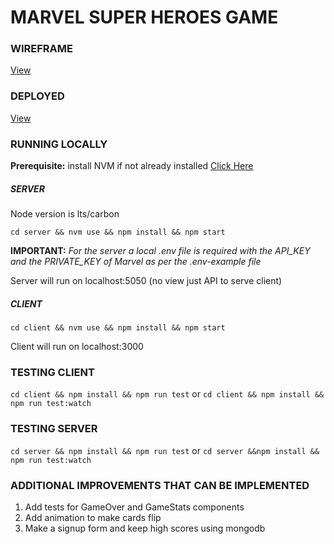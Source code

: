 # MARVEL SUPER HEROES GAME

### WIREFRAME
[View](./Wireframe.pdf)

### DEPLOYED
[View](https://marvel-game.netlify.com/)

### RUNNING LOCALLY

**Prerequisite:** install NVM if not already installed [Click Here](https://github.com/creationix/nvm)

##### SERVER

Node version is lts/carbon

```cd server && nvm use && npm install && npm start```

**IMPORTANT:** *For the server a local .env file is required with the API_KEY and the PRIVATE_KEY of Marvel as per the .env-example file*

Server will run on localhost:5050 (no view just API to serve client)

##### CLIENT
```cd client && nvm use && npm install && npm start```

Client will run on localhost:3000

### TESTING CLIENT
```cd client && npm install && npm run test``` or ```cd client && npm install && npm run test:watch```

### TESTING SERVER
```cd server && npm install && npm run test``` or ```cd server &&npm install && npm run test:watch```

### ADDITIONAL IMPROVEMENTS THAT CAN BE IMPLEMENTED
1. Add tests for GameOver and GameStats components
2. Add animation to make cards flip
3. Make a signup form and keep high scores using mongodb